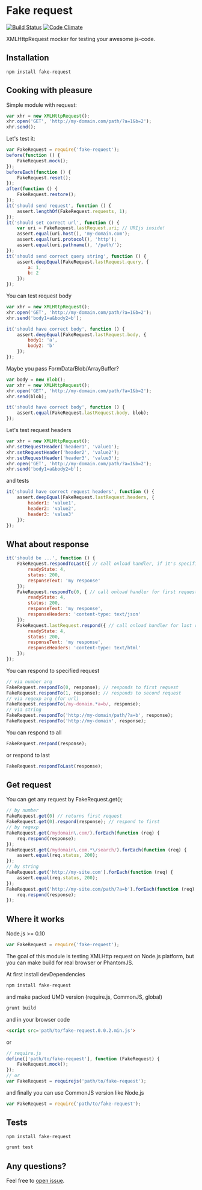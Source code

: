 # Fake request

[![Build Status](https://travis-ci.org/acvetkov/fake-request.svg?branch=master)](https://travis-ci.org/acvetkov/fake-request)
[![Code Climate](https://codeclimate.com/github/acvetkov/fake-request/badges/gpa.svg)](https://codeclimate.com/github/acvetkov/fake-request)

XMLHttpRequest mocker for testing your awesome js-code.

Installation
------------

```
npm install fake-request
```

Cooking with pleasure
---------------------

Simple module with request:

```javascript
var xhr = new XMLHttpRequest();
xhr.open('GET', 'http://my-domain.com/path/?a=1&b=2');
xhr.send();
```

Let's test it:

```javascript
var FakeRequest = require('fake-request');
before(function () {
    FakeRequest.mock();
});
beforeEach(function () {
    FakeRequest.reset();
});
after(function () {
    FakeRequest.restore();
});
it('should send request', function () {
    assert.lengthOf(FakeRequest.requests, 1);
});
it('should set correct url', function () {
    var uri = FakeRequest.lastRequest.uri; // URIjs inside!
    assert.equal(uri.host(), 'my-domain.com');
    assert.equal(uri.protocol(), 'http');
    assert.equal(uri.pathname(), '/path/');
});
it('should send correct query string', function () {
    assert.deepEqual(FakeRequest.lastRequest.query, {
        a: 1,
        b: 2
    });
});
```

You can test request body

```javascript
var xhr = new XMLHttpRequest();
xhr.open('GET', 'http://my-domain.com/path/?a=1&b=2');
xhr.send('body1=a&body2=b');
```

```javascript
it('should have correct body', function () {
    assert.deepEqual(FakeRequest.lastRequest.body, {
        body1: 'a',
        body2: 'b'
    });
});
```

Maybe you pass FormData/Blob/ArrayBuffer? 

```javascript
var body = new Blob();
var xhr = new XMLHttpRequest();
xhr.open('GET', 'http://my-domain.com/path/?a=1&b=2');
xhr.send(blob);
```

```javascript
it('should have correct body', function () {
    assert.equal(FakeRequest.lastRequest.body, blob);
});
```

Let's test request headers

```javascript
var xhr = new XMLHttpRequest();
xhr.setRequestHeader('header1', 'value1');
xhr.setRequestHeader('header2', 'value2');
xhr.setRequestHeader('header3', 'value3');
xhr.open('GET', 'http://my-domain.com/path/?a=1&b=2');
xhr.send('body1=a&body2=b');
```

and tests

```javascript
it('should have correct request headers', function () {
    assert.deepEqual(FakeRequest.lastRequest.headers, {
        header1: 'value1',
        header2: 'value2',
        header3: 'value3'
    });
});
```

What about response
-------------------

```javascript
it('should be ...', function () {
    FakeRequest.respondToLast({ // call onload handler, if it's specified
        readyState: 4,
        status: 200,
        responseText: 'my response'
    });
    FakeRequest.respondTo(0, { // call onload handler for first request, if it's specified
        readyState: 4,
        status: 200,
        responseText: 'my response',
        responseHeaders: 'content-type: text/json'
    });
    FakeRequest.lastRequest.respond({ // call onload handler for last request, if it's specified
        readyState: 4,
        status: 200,
        responseText: 'my response',
        responseHeaders: 'content-type: text/html'
    });
});
```

You can respond to specified request

```javascript
// via number arg
FakeRequest.respondTo(0, response); // responds to first request
FakeRequest.respondTo(1, response); // responds to second request
// via regexp arg (for url)
FakeRequest.respondTo(/my-domain.*a=b/, response);
// via string
FakeRequest.respondTo('http://my-domain/path/?a=b', response);
FakeRequest.respondTo('http://my-domain', response);
```

You can respond to all

```javascript
FakeRequest.respond(response);
```

or respond to last

```javascript
FakeRequest.respondToLast(response);
```

Get request
-----------

You can get any request by FakeRequest.get();

```javascript
// by number
FakeRequest.get(0) // returns first request
FakeRequest.get(0).respond(response); // respond to first
// by regexp
FakeRequest.get(/mydomain\.com/).forEach(function (req) {
    req.respond(response);
});
FakeRequest.get(/mydomain\.com.*\/search/).forEach(function (req) {
    assert.equal(req.status, 200);
});
// by string
FakeRequest.get('http://my-site.com').forEach(function (req) {
    assert.equal(req.status, 200);
});
FakeRequest.get('http://my-site.com/path/?a=b').forEach(function (req) {
    req.respond(response);
});
```

Where it works
--------------

Node.js >= 0.10

```javascript
var FakeRequest = require('fake-request');
```

The goal of this module is testing XMLHttp request on Node.js platform, but you can make build for real browser or PhantomJS.

At first install devDependencies

```javascript
npm install fake-request
```

and make packed UMD version (require.js, CommonJS, global)


```javascript
grunt build
```

and in your browser code

```html
<script src='path/to/fake-request.0.0.2.min.js'>
```
or 

```js
// require.js
define(['path/to/fake-request'], function (FakeRequest) {
    FakeRequest.mock();
});
// or 
var FakeRequest = requirejs('path/to/fake-request');
```

and finally you can use CommonJS version like Node.js

```javascript
var FakeRequest = require('path/to/fake-request');
```

Tests
-----

```javascript
npm install fake-request
```

```javascript
grunt test
```


Any questions?
--------------

Feel free to [open issue](https://github.com/acvetkov/fake-request/issues).
